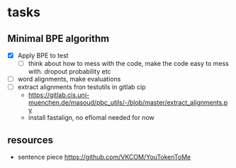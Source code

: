# tasks

## Minimal BPE algorithm

* [X] Apply BPE to test
    * [ ] think about how to mess with the code, make the code easy to mess with. dropout probability etc
* [ ] word alignments, make evaluations
* [ ] extract alignments fron testutils in gitlab cip
    * https://gitlab.cis.uni-muenchen.de/masoud/pbc_utils/-/blob/master/extract_alignments.py
    * install fastalign, no eflomal needed for now

## resources

* sentence piece <https://github.com/VKCOM/YouTokenToMe>
